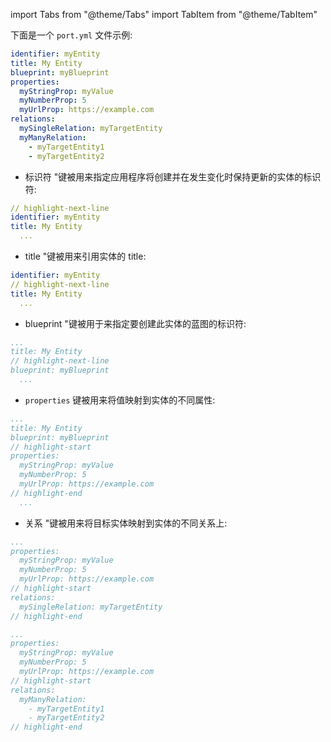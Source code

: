 import Tabs from "@theme/Tabs"
import TabItem from "@theme/TabItem"

下面是一个 `port.yml` 文件示例: 

```yaml showLineNumbers
identifier: myEntity
title: My Entity
blueprint: myBlueprint
properties:
  myStringProp: myValue
  myNumberProp: 5
  myUrlProp: https://example.com
relations:
  mySingleRelation: myTargetEntity
  myManyRelation:
    - myTargetEntity1
    - myTargetEntity2
```

* 标识符 "键被用来指定应用程序将创建并在发生变化时保持更新的实体的标识符: 

```yaml showLineNumbers
// highlight-next-line
identifier: myEntity
title: My Entity
  ...
```

* title "键被用来引用实体的 title: 

```yaml showLineNumbers
identifier: myEntity
// highlight-next-line
title: My Entity
  ...
```

* blueprint "键被用于来指定要创建此实体的蓝图的标识符: 

```yaml showLineNumbers
...
title: My Entity
// highlight-next-line
blueprint: myBlueprint
  ...
```

* `properties` 键被用来将值映射到实体的不同属性: 

```yaml showLineNumbers
...
title: My Entity
blueprint: myBlueprint
// highlight-start
properties:
  myStringProp: myValue
  myNumberProp: 5
  myUrlProp: https://example.com
// highlight-end
  ...
```

* 关系 "键被用来将目标实体映射到实体的不同关系上: 

<Tabs>

<TabItem value="single" label="Single relation">

```yaml showLineNumbers
...
properties:
  myStringProp: myValue
  myNumberProp: 5
  myUrlProp: https://example.com
// highlight-start
relations:
  mySingleRelation: myTargetEntity
// highlight-end
```

</TabItem>

<TabItem value="many" label="Many relation">

```yaml showLineNumbers
...
properties:
  myStringProp: myValue
  myNumberProp: 5
  myUrlProp: https://example.com
// highlight-start
relations:
  myManyRelation:
    - myTargetEntity1
    - myTargetEntity2
// highlight-end
```

</TabItem>

</Tabs>